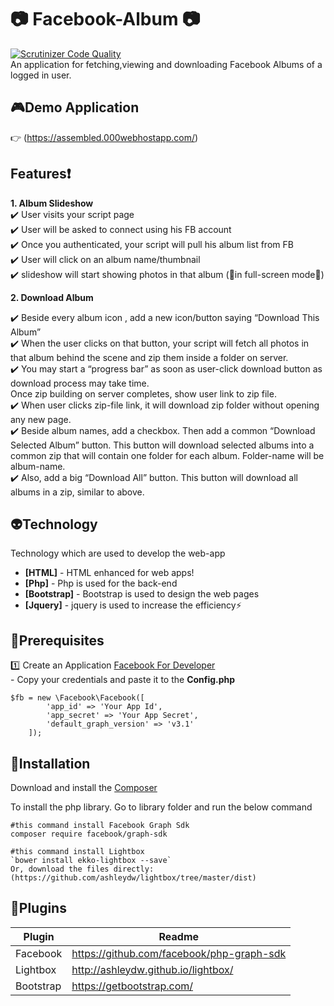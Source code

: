 
# :camera: Facebook-Album :camera: 
[![Scrutinizer Code Quality](https://scrutinizer-ci.com/g/jaygajjar7/Facebook-Album/badges/quality-score.png?b=master)](https://scrutinizer-ci.com/g/jaygajjar7/Facebook-Album/?branch=master) <br>
An application for fetching,viewing and downloading Facebook Albums of a logged in user. 

## :video_game:Demo Application

:point_right: (https://assembled.000webhostapp.com/) <br>

##  Features:exclamation:

 **1. Album Slideshow** <br>
:heavy_check_mark: User visits your script page <br>
:heavy_check_mark: User will be asked to connect using his FB account <br>
:heavy_check_mark: Once you authenticated, your script will pull his album list from FB <br>
:heavy_check_mark: User will click on an album name/thumbnail <br>
:heavy_check_mark: slideshow will start showing photos in that album (:metal:in full-screen mode:metal:) <br>

 **2. Download Album**

:heavy_check_mark: Beside every album icon , add a new icon/button saying “Download This Album” <br>
:heavy_check_mark: When the user clicks on that button, your script will fetch all photos in that album behind the scene and zip them inside a folder on server. <br>
:heavy_check_mark: You may start a “progress bar” as soon as user-click download button as download process may take time. <br>
Once zip building on server completes, show user link to zip file. <br>
:heavy_check_mark: When user clicks zip-file link, it will download zip folder without opening any new page. <br>
:heavy_check_mark: Beside album names, add a checkbox. Then add a common “Download Selected Album” button. This button will download selected albums into a common zip that will contain one folder for each album. Folder-name will be album-name. <br>
:heavy_check_mark: Also, add a big “Download All” button. This button will download all albums in a zip, similar to above. <br>

##  :alien:Technology

Technology which are used to develop the web-app

-   **[HTML]** - HTML enhanced for web apps!
-   **[Php]** - Php is used for the back-end
-   **[Bootstrap]** - Bootstrap is used to design the web pages
-   **[Jquery]** - jquery is used to increase the efficiency:zap:

## :triangular_flag_on_post:Prerequisites

:one: Create an Application [Facebook For Developer](https://developers.facebook.com/) <br>
    -   Copy your credentials and paste it to the **Config.php**  
```
$fb = new \Facebook\Facebook([
        'app_id' => 'Your App Id',
        'app_secret' => 'Your App Secret',
        'default_graph_version' => 'v3.1'
    ]);
```

## :telescope:Installation
Download and install the [Composer](https://getcomposer.org/download/)

To install the php library. Go to library folder and run the below command

```
#this command install Facebook Graph Sdk
composer require facebook/graph-sdk

#this command install Lightbox
`bower install ekko-lightbox --save`
Or, download the files directly:(https://github.com/ashleydw/lightbox/tree/master/dist)
 ```

## :nut_and_bolt:Plugins
|  Plugin|Readme  |
|--|--|
| Facebook | https://github.com/facebook/php-graph-sdk  |
| Lightbox| http://ashleydw.github.io/lightbox/ |
| Bootstrap| https://getbootstrap.com/ |

